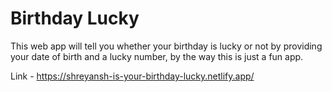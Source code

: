 <h1>Birthday Lucky</h1>

This web app will tell you whether your birthday is lucky or not by providing your date of birth and a lucky number, by the way this is just a fun app.

Link - https://shreyansh-is-your-birthday-lucky.netlify.app/
